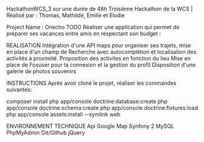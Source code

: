 HackathonWCS_3 sur une durée de 48h
Troisième Hackathon de la WCS | Réalisé par : Thomas, Mathilde, Emilie et Elodie

Project Name : Onecho
TODO
Réaliser une application qui permet de préparer ses vacances entre amis en respectant son budget :

REALISATION
Intégration d'une API maps pour organiser ses trajets, mise en place d'un champ de Recherche avec autocomplétion et localisation des activités à proximité. Proposition des activites en fonction du lieu Mise en place de Fosuser pour la connexion et la gestion du profil Disposition d'une galerie de photos souvenirs

INSTRUCTIONS
Après avoir cloné le projet, réaliser les commandes suivantes:

composer install
php app/console doctrine:database:create
php app/console doctrine:schema:create
php app/console doctrine:fixtures:load
php app/console assets:install --symlink web

ENVIRONNEMENT TECHNIQUE
Api Google Map
Synfony 2
MySQL
PhpMyAdmin
Git/Github
jQuery
